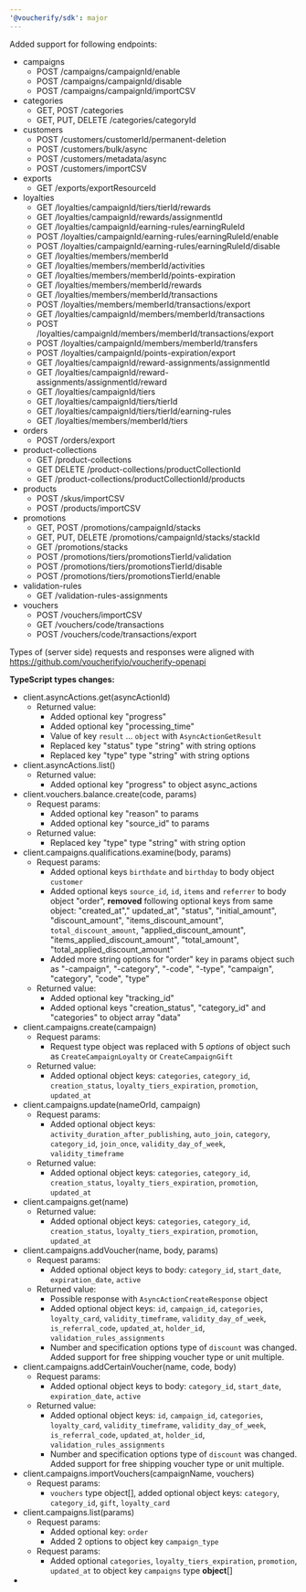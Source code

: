 ```yaml
---
'@voucherify/sdk': major
---
```


Added support for following endpoints:
  - campaigns
    - POST /campaigns/campaignId/enable
    - POST /campaigns/campaignId/disable
    - POST /campaigns/campaignId/importCSV
  - categories
    - GET, POST /categories
    - GET, PUT, DELETE /categories/categoryId
  - customers
    - POST /customers/customerId/permanent-deletion
    - POST /customers/bulk/async
    - POST /customers/metadata/async
    - POST /customers/importCSV
  - exports
    - GET /exports/exportResourceId
  - loyalties
    - GET /loyalties/campaignId/tiers/tierId/rewards
    - GET /loyalties/campaignId/rewards/assignmentId
    - GET /loyalties/campaignId/earning-rules/earningRuleId
    - POST /loyalties/campaignId/earning-rules/earningRuleId/enable
    - POST /loyalties/campaignId/earning-rules/earningRuleId/disable
    - GET /loyalties/members/memberId
    - GET /loyalties/members/memberId/activities
    - GET /loyalties/members/memberId/points-expiration
    - GET /loyalties/members/memberId/rewards
    - GET /loyalties/members/memberId/transactions
    - POST /loyalties/members/memberId/transactions/export
    - GET /loyalties/campaignId/members/memberId/transactions
    - POST /loyalties/campaignId/members/memberId/transactions/export
    - POST /loyalties/campaignId/members/memberId/transfers
    - POST /loyalties/campaignId/points-expiration/export
    - GET /loyalties/campaignId/reward-assignments/assignmentId
    - GET /loyalties/campaignId/reward-assignments/assignmentId/reward
    - GET /loyalties/campaignId/tiers
    - GET /loyalties/campaignId/tiers/tierId
    - GET /loyalties/campaignId/tiers/tierId/earning-rules
    - GET /loyalties/members/memberId/tiers
  - orders
    - POST /orders/export
  - product-collections
    - GET /product-collections
    - GET DELETE /product-collections/productCollectionId
    - GET /product-collections/productCollectionId/products
  - products
    - POST /skus/importCSV
    - POST /products/importCSV
  - promotions
    - GET, POST /promotions/campaignId/stacks
    - GET, PUT, DELETE /promotions/campaignId/stacks/stackId
    - GET /promotions/stacks
    - POST /promotions/tiers/promotionsTierId/validation
    - POST /promotions/tiers/promotionsTierId/disable
    - POST /promotions/tiers/promotionsTierId/enable
  - validation-rules
    - GET /validation-rules-assignments
  - vouchers
    - POST /vouchers/importCSV
    - GET /vouchers/code/transactions
    - POST /vouchers/code/transactions/export

Types of (server side) requests and responses were aligned with https://github.com/voucherifyio/voucherify-openapi


**TypeScript types changes:**

- client.asyncActions.get(asyncActionId)
  - Returned value:
    - Added optional key "progress"
    - Added optional key "processing_time"
    - Value of key `result` ... `object` with `AsyncActionGetResult`
    - Replaced key "status" type "string" with string options
    - Replaced key "type" type "string" with string options
- client.asyncActions.list()
  - Returned value:
    - Added optional key "progress" to object async_actions
- client.vouchers.balance.create(code, params)
  - Request params:
    - Added optional key "reason" to params
    - Added optional key "source_id" to params
  - Returned value:
    - Replaced key "type" type "string" with string option
- client.campaigns.qualifications.examine(body, params)
  - Request params:
    - Added optional keys `birthdate` and `birthday` to body object `customer`
    - Added optional keys `source_id`, `id`, `items` and `referrer` to body object "order", **removed** following optional keys from same object: "created_at"," updated_at", "status", "initial_amount", "discount_amount", "items_discount_amount", `total_discount_amount`, "applied_discount_amount", "items_applied_discount_amount", "total_amount", "total_applied_discount_amount"
    - Added more string options for "order" key in params object such as "-campaign", "-category", "-code", "-type", "campaign", "category", "code", "type"
  - Returned value:
    - Added optional key "tracking_id"
    - Added optional keys "creation_status", "category_id" and "categories" to object array "data"
- client.campaigns.create(campaign)
  - Request params:
    - Request type object was replaced with 5 *options* of object such as `CreateCampaignLoyalty` or `CreateCampaignGift`
  - Returned value:
    - Added optional object keys: `categories`, `category_id`, `creation_status`, `loyalty_tiers_expiration`, `promotion`, `updated_at`
- client.campaigns.update(nameOrId, campaign)
  - Request params:
    - Added optional object keys: `activity_duration_after_publishing`, `auto_join`, `category`, `category_id`, `join_once`, `validity_day_of_week`, `validity_timeframe`
  - Returned value:
    - Added optional object keys: `categories`, `category_id`, `creation_status`, `loyalty_tiers_expiration`, `promotion`, `updated_at`
- client.campaigns.get(name)
  - Returned value:
    - Added optional object keys: `categories`, `category_id`, `creation_status`, `loyalty_tiers_expiration`, `promotion`, `updated_at`
- client.campaigns.addVoucher(name, body, params)
  - Request params:
    - Added optional object keys to body: `category_id`, `start_date`, `expiration_date`, `active`
  - Returned value:
    - Possible response with `AsyncActionCreateResponse` object
    - Added optional object keys: `id`, `campaign_id`, `categories`, `loyalty_card`, `validity_timeframe`, `validity_day_of_week`, `is_referral_code`, `updated_at`, `holder_id`, `validation_rules_assignments`
    - Number and specification options type of `discount` was changed. Added support for free shipping voucher type or unit multiple.
- client.campaigns.addCertainVoucher(name, code, body)
  - Request params:
    - Added optional object keys to body: `category_id`, `start_date`, `expiration_date`, `active`
  - Returned value:
    - Added optional object keys: `id`, `campaign_id`, `categories`, `loyalty_card`, `validity_timeframe`, `validity_day_of_week`, `is_referral_code`, `updated_at`, `holder_id`, `validation_rules_assignments`
    - Number and specification options type of `discount` was changed. Added support for free shipping voucher type or unit multiple.
- client.campaigns.importVouchers(campaignName, vouchers)
  - Request params:
    - `vouchers` type object[], added optional object keys: `category`, `category_id`, `gift`, `loyalty_card`
- client.campaigns.list(params)
  - Request params:
    - Added optional key: `order`
    - Added 2 options to object key `campaign_type` 
  - Request params:
    - Added optional `categories`, `loyalty_tiers_expiration`, `promotion`, `updated_at` to object key `campaigns` type **object**[]
- 
